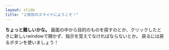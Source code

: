 ```yaml
---
layout: slide
title: "２枚目のスライドにようこそ！"
---
```

**ちょっと難しいかな。** 画面の中から目的のものを探すのとか、クリックしたときに新しいwindowで開かず、指示を覚えてなければならないとか。
戻るには戻るボタンを使いましょう！
